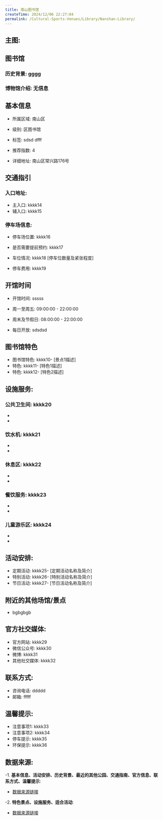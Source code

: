 ```yaml
---
title: 南山图书馆
createTime: 2024/12/06 22:27:04
permalink: /Cultural-Sports-Venues/Library/Nanshan-Library/
---
```


## 主图:
<ImageCard
image="https://cn.bing.com/th?id=OHR.AlfanzinaLighthouse_ZH-CN9704515669_1920x1080.webp"
title= "南山图书馆"
description= "hhhh"
date="2024/12/06"
href="/"
author="sunshang-hl"
/>
## 图书馆
### 历史背景: gggg
### 博物馆介绍: 无信息
## 基本信息

- 所属区域: 南山区

- 级别: 区图书馆

- 标签: sdsd dfff

- 推荐指数: 4

- 详细地址: 南山区常兴路176号

## 交通指引

### 入口地址:
- 主入口: kkkk14
- 辅入口: kkkk15
### 停车场信息:
- 停车场位置: kkkk16

- 是否需要提前预约: kkkk17

- 车位情况: kkkk18 [停车位数量及紧张程度]

- 停车费用: kkkk19

## 开馆时间
- 开馆时间: sssss

- 周一至周五: 09:00:00 - 22:00:00
- 周末及节假日: 08:00:00 - 22:00:00
- 每日开放: sdsdsd

## 图书馆特色
- 图书馆特色: kkkk10- [景点1描述]
- 特色: kkkk11- [特色1描述]
- 特色: kkkk12- [特色2描述]
## 设施服务:
### 公共卫生间: kkkk20
- 
- 
### 饮水机: kkkk21
- 
- 
### 休息区: kkkk22
- 
- 
### 餐饮服务: kkkk23
- 
- 
### 儿童游乐区: kkkk24
- 
- 
## 活动安排:
- 定期活动: kkkk25- [定期活动名称及简介]
- 特别活动: kkkk26- [特别活动名称及简介]
- 节日活动: kkkk27- [节日活动名称及简介]
## 附近的其他场馆/景点
- bgbgbgb

## 官方社交媒体:
- 官方网站: kkkk29
- 微信公众号: kkkk30
- 微博: kkkk31
- 其他社交媒体: kkkk32

## 联系方式:
- 咨询电话: ddddd 
- 邮箱: fffff

## 温馨提示:
- 注意事项1: kkkk33
- 注意事项2: kkkk34
- 停车提示: kkkk35
- 环保提示: kkkk36

## 数据来源:
-1. **基本信息、活动安排、历史背景、最近的其他公园、交通指南、官方信息、联系方式、温馨提示**:
- [数据来源链接](http://wtl.sz.gov.cn/ggfw/whl/tsgylb/index.html)

-2. **特色景点、设施服务、适合活动**:
- [数据来源链接](http://wtl.sz.gov.cn/ggfw/whl/tsgylb/index.html)

